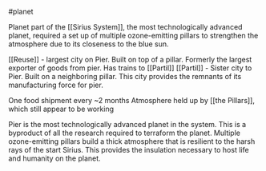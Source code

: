 #planet

Planet part of the [[Sirius System]], the most technologically advanced planet, required a set up of multiple ozone-emitting pillars to strengthen the atmosphere due to its closeness to the blue sun. 

[[Reuse]] - largest city on Pier. Built on top of a pillar. Formerly the largest exporter of goods from pier. Has trains to [[Partil]]
[[Partil]] - Sister city to Pier. Built on a neighboring pillar. This city provides the remnants of its manufacturing force for pier. 

One food shipment every ~2 months
Atmosphere held up by [[the Pillars]], which still appear to be working

Pier is the most technologically advanced planet in the system. This is a byproduct of all the research required to terraform the planet. Multiple ozone-emitting pillars build a thick atmosphere that is resilient to the harsh rays of the start Sirius. This provides the insulation necessary to host life and humanity on the planet.

